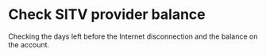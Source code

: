 # Check SITV provider balance
Checking the days left before the Internet disconnection and the balance on the account.
